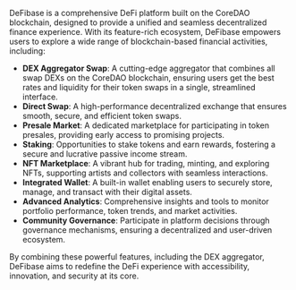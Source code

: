 DeFibase is a comprehensive DeFi platform built on the CoreDAO blockchain, designed to provide a unified and seamless decentralized finance experience. With its feature-rich ecosystem, DeFibase empowers users to explore a wide range of blockchain-based financial activities, including:

- **DEX Aggregator Swap**: A cutting-edge aggregator that combines all swap DEXs on the CoreDAO blockchain, ensuring users get the best rates and liquidity for their token swaps in a single, streamlined interface.  
- **Direct Swap**: A high-performance decentralized exchange that ensures smooth, secure, and efficient token swaps.  
- **Presale Market**: A dedicated marketplace for participating in token presales, providing early access to promising projects.  
- **Staking**: Opportunities to stake tokens and earn rewards, fostering a secure and lucrative passive income stream.  
- **NFT Marketplace**: A vibrant hub for trading, minting, and exploring NFTs, supporting artists and collectors with seamless interactions.  
- **Integrated Wallet**: A built-in wallet enabling users to securely store, manage, and transact with their digital assets.  
- **Advanced Analytics**: Comprehensive insights and tools to monitor portfolio performance, token trends, and market activities.  
- **Community Governance**: Participate in platform decisions through governance mechanisms, ensuring a decentralized and user-driven ecosystem.  

By combining these powerful features, including the DEX aggregator, DeFibase aims to redefine the DeFi experience with accessibility, innovation, and security at its core.
